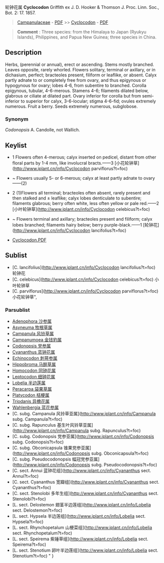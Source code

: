 轮钟花属 **Cyclocodon** Griffith ex J. D. Hooker & Thomson J. Proc. Linn. Soc., Bot. 2: 17. 1857.

> [Campanulaceae](http://www.iplant.cn/info/Campanulaceae?t=foc) - [PDF](http://www.iplant.cn/foc/pdf/Campanulaceae.pdf) >> [Cyclocodon](http://www.iplant.cn/info/Cyclocodon?t=foc) - [PDF](http://www.iplant.cn/foc/pdf/Cyclocodon.pdf)

> **Comment** : 
> Three species: from the Himalaya to Japan (Ryukyu Islands), Philippines, and Papua New Guinea; three species in China.

## Description

Herbs, (perennial or annual), erect or ascending. Stems mostly branched. Leaves opposite, rarely whorled. Flowers solitary, terminal or axillary, or in dichasium, perfect; bracteoles present, filiform or leaflike, or absent. Calyx partly adnate to or completely free from ovary, and thus epigynous or hypogynous for ovary; lobes 4-6, from subentire to branched. Corolla epigynous, tubular, 4-6-merous. Stamens 4-6; filaments dilated below, glabrous or ciliate at dilated part. Ovary inferior for corolla but from semi-inferior to superior for calyx, 3-6-locular; stigma 4-6-fid; ovules extremely numerous. Fruit a berry. Seeds extremely numerous, subglobose.

### Synonym
*Codonopsis* A. Candolle, not Wallich.

## Keylist

* 1 Flowers often 4-merous; calyx inserted on pedicel, distant from other floral parts by 1-4 mm, like involucral bracts.——3  [小花轮钟草](http://www.iplant.cn/info/Cyclocodon parviflorus?t=foc)
* ~ Flowers usually 5- or 6-merous; calyx at least partly adnate to ovary——(2)

* 2 (1)Flowers all terminal; bracteoles often absent, rarely present and then stalked and ± leaflike; calyx lobes denticulate to subentire; filaments glabrous; berry often white, less often yellow or pale red.——2  [小叶轮钟草](http://www.iplant.cn/info/Cyclocodon celebicus?t=foc)
* ~ Flowers terminal and axillary; bracteoles present and filiform; calyx lobes branched; filaments hairy below; berry purple-black.——1  [轮钟花](http://www.iplant.cn/info/Cyclocodon lancifolius?t=foc)

* [Cyclocodon.PDF](http://www.iplant.cn/foc/pdf/Cyclocodon.pdf)

## Sublist

* [C.  lancifolius](http://www.iplant.cn/info/Cyclocodon lancifolius?t=foc)
 轮钟花
* [C.  celebicus](http://www.iplant.cn/info/Cyclocodon celebicus?t=foc)
 小叶轮钟草
* [C.  parviflorus](http://www.iplant.cn/info/Cyclocodon parviflorus?t=foc) 小花轮钟草",

### Parsublist

* [Adenophora  沙参属](Adenophora-沙参属.md)
* [Asyneuma  牧根草属](http://www.iplant.cn/info/Asyneuma?t=foc)
* [Campanula  风铃草属](http://www.iplant.cn/info/Campanula?t=foc)
* [Campanumoea  金钱豹属](http://www.iplant.cn/info/Campanumoea?t=foc)
* [Codonopsis  党参属](http://www.iplant.cn/info/Codonopsis?t=foc)
* [Cyananthus  蓝钟花属](http://www.iplant.cn/info/Cyananthus?t=foc)
* [Echinocodon  刺萼参属](http://www.iplant.cn/info/Echinocodon?t=foc)
* [Hippobroma  马醉草属](http://www.iplant.cn/info/Hippobroma?t=foc)
* [Homocodon  同钟花属](http://www.iplant.cn/info/Homocodon?t=foc)
* [Leptocodon  细钟花属](http://www.iplant.cn/info/Leptocodon?t=foc)
* [Lobelia  半边莲属](http://www.iplant.cn/info/Lobelia?t=foc)
* [Peracarpa  袋果草属](http://www.iplant.cn/info/Peracarpa?t=foc)
* [Platycodon  桔梗属](http://www.iplant.cn/info/Platycodon?t=foc)
* [Triodanis  异檐花属](http://www.iplant.cn/info/Triodanis?t=foc)
* [Wahlenbergia  蓝花参属](http://www.iplant.cn/info/Wahlenbergia?t=foc)
* [C.  subg. Campanula  风铃草亚属](http://www.iplant.cn/info/Campanula subg. Campanula?t=foc)
* [C.  subg. Rapunculus  基生叶风铃草亚属](http://www.iplant.cn/info/Campanula subg. Rapunculus?t=foc)
* [C.  subg. Codonopsis  党参亚属](http://www.iplant.cn/info/Codonopsis subg. Codonopsis?t=foc)
* [C.  subg. Obconicapsula  锥果党参亚属](http://www.iplant.cn/info/Codonopsis subg. Obconicapsula?t=foc)
* [C.  subg. Pseudocodonopsis  幅冠党参亚属](http://www.iplant.cn/info/Codonopsis subg. Pseudocodonopsis?t=foc)
* [C.  sect. Annui  蓝钟花组](http://www.iplant.cn/info/Cyananthus sect. Annui?t=foc)
* [C.  sect. Cyananthus  宽瓣组](http://www.iplant.cn/info/Cyananthus sect. Cyananthus?t=foc)
* [C.  sect. Stenolobi  多年生组](http://www.iplant.cn/info/Cyananthus sect. Stenolobi?t=foc)
* [L.  sect. Delostemon  翅茎半边莲组](http://www.iplant.cn/info/Lobelia sect. Delostemon?t=foc)
* [L.  sect. Hypsela  半边莲组](http://www.iplant.cn/info/Lobelia sect. Hypsela?t=foc)
* [L.  sect. Rhynchopetalum  山梗菜组](http://www.iplant.cn/info/Lobelia sect. Rhynchopetalum?t=foc)
* [L.  sect. Speirema  紫锤草组](http://www.iplant.cn/info/Lobelia sect. Speirema?t=foc)
* [L.  sect. Stenotium  卵叶半边莲组](http://www.iplant.cn/info/Lobelia sect. Stenotium?t=foc)
"
}